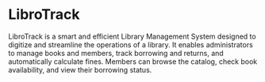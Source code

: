 # LibroTrack
LibroTrack is a smart and efficient Library Management System designed to digitize and streamline the operations of a library. It enables administrators to manage books and members, track borrowing and returns, and automatically calculate fines. Members can browse the catalog, check book availability, and view their borrowing status. 
